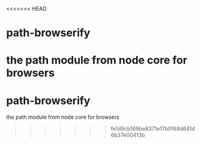 <<<<<<< HEAD
# path-browserify

the path module from node core for browsers
=======
# path-browserify

the path module from node core for browsers
>>>>>>> fe1d9cb169be8371e17b0f68d641d6b37e00413b
